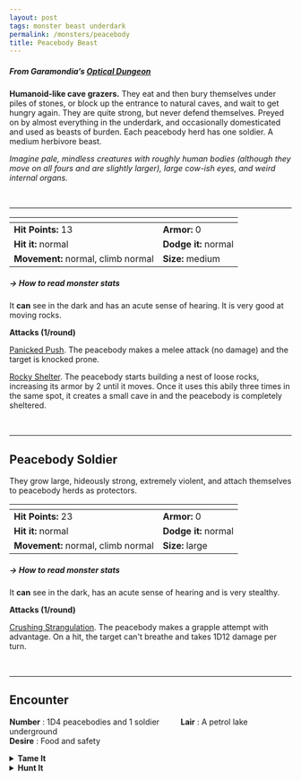 ```yaml
---
layout: post
tags: monster beast underdark 
permalink: /monsters/peacebody
title: Peacebody Beast
---
```


##### From Garamondia’s [Optical Dungeon](https://garamondia.blogspot.com/2025/01/some-underworld-creatures.html)

**Humanoid-like cave grazers.** They eat and then bury themselves under piles of stones, or block up the entrance to natural caves, and wait to get hungry again. They are quite strong, but never defend themselves. Preyed on by almost everything in the underdark, and occasionally domesticated and used as beasts of burden. Each peacebody herd has one soldier. A medium herbivore beast. 

_Imagine pale, mindless creatures with roughly human bodies (although they move on all fours and are slightly larger), large cow-ish eyes, and weird internal organs._

<br>

---

|  <span style="display: inline-block; width:250px"></span>  |  |
| -------- | --------|
| **Hit Points:** 13 | **Armor:** 0  |
| **Hit it:** normal | **Dodge it:** normal |
| **Movement:** normal, climb normal  |  **Size:** medium | 

##### <span class="tooltip" data-tooltip="Armor = damage reduction · · · Easy/Normal/Hard = roll above 10/15/20 to beat">→ How to read monster stats</span>

It **can** see in the dark and has an acute sense of hearing. It is very good at moving rocks.

**Attacks (1/round)**

<ins>Panicked Push</ins>. The peacebody makes a melee attack (no damage) and the target is knocked prone.

<ins>Rocky Shelter</ins>. The peacebody starts building a nest of loose rocks, increasing its armor by 2 until it moves. Once it uses this abily three times in the same spot, it creates a small cave in and the peacebody is completely sheltered.

<br>

---

## Peacebody Soldier

They grow large, hideously strong, extremely violent, and attach themselves to peacebody herds as protectors. 

|  <span style="display: inline-block; width:250px"></span>  |  |
| -------- | --------|
| **Hit Points:** 23 | **Armor:** 0  |
| **Hit it:** normal | **Dodge it:** normal |
| **Movement:** normal, climb normal  |  **Size:** large | 

##### <span class="tooltip" data-tooltip="Armor = damage reduction · · · Easy/Normal/Hard = roll above 10/15/20 to beat">→ How to read monster stats</span>

It **can** see in the dark, has an acute sense of hearing and is very stealthy. 

**Attacks (1/round)**

<ins>Crushing Strangulation</ins>. The peacebody makes a grapple attempt with advantage. On a hit, the target can't breathe and takes 1D12 damage per turn.

<br>

---

## Encounter

**Number** : 1D4 peacebodies and 1 soldier <span style="display: inline-block; width:30px"></span>
**Lair** : A petrol lake underground <span style="display: inline-block; width:30px"></span> <br>
**Desire** : Food and safety

<details markdown="1">
<summary style="font-weight: bold;">Tame It</summary>
If you have captured this beast, you can spend the equivalent of 1 bag of gold in food between two adventures to tame it. It is now one of your <span class="tooltip" data-tooltip="You can bring a follower in your adventures if you dedicate a Psyche slot to it."><i>followers</i></span>. Each extra bag of gold spent training the beast teaches it a one-word order. Otherwise, it only acts to eat or in self-defence. 
</details>

<details markdown="1">
<summary style="font-weight: bold;">Hunt It</summary>
Peacebodies are edible, but so humanoid-like that it turns off most surface dwellers.
  
If you have access to an artisan and a workshop, you can spend loot between two adventures to create something with parts of the beast. The object you craft can be anything mostly made of the provided materials. It will have the value of what you [invest in it](/2024/06/26/currency/#values). Discuss what you want with the referee.
</details>
